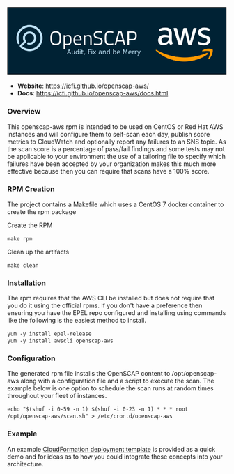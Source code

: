 <img src="./docs/images/project.svg">

* **Website**: https://icfi.github.io/openscap-aws/
* **Docs**: https://icfi.github.io/openscap-aws/docs.html

### Overview

This openscap-aws rpm is intended to be used on CentOS or Red Hat AWS instances and will configure them to self-scan 
each day, publish score metrics to CloudWatch and optionally report any failures to an SNS topic. As the scan score is 
a percentage of pass/fail findings and some tests may not  be applicable to your environment the use of a tailoring file 
to specify which failures have been accepted by your organization makes this much more effective because then you can 
require that scans have a 100% score.

### RPM Creation

The project contains a Makefile which uses a CentOS 7 docker container to create the rpm package

Create the RPM

    make rpm
    
Clean up the artifacts

    make clean

### Installation

The rpm requires that the AWS CLI be installed but does not require that you do it using the official rpms. If you 
don't have a preference then ensuring you have the EPEL repo configured and installing using commands like the following
is the easiest method to install.

    yum -y install epel-release
    yum -y install awscli openscap-aws
    
### Configuration

The generated rpm file installs the OpenSCAP content to /opt/openscap-aws along with a configuration file and a script 
to execute the scan. The example below is one option to schedule the scan runs at random times throughout your fleet of 
instances.

    echo "$(shuf -i 0-59 -n 1) $(shuf -i 0-23 -n 1) * * * root /opt/openscap-aws/scan.sh" > /etc/cron.d/openscap-aws
    
### Example

An example [CloudFormation deployment template](example/openscap-aws.yaml) is provided as a quick demo and for ideas as 
to how you could integrate these concepts into your architecture.
